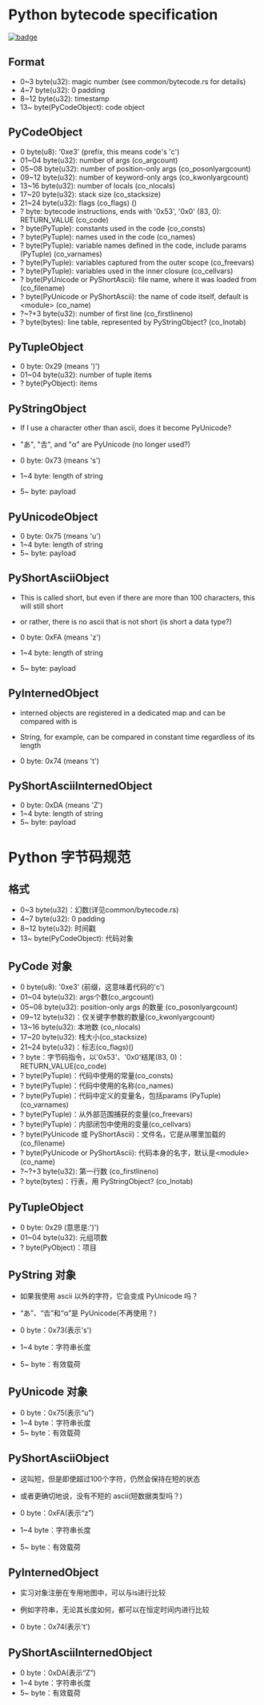# Python bytecode specification

[![badge](https://img.shields.io/endpoint.svg?url=https%3A%2F%2Fgezf7g7pd5.execute-api.ap-northeast-1.amazonaws.com%2Fdefault%2Fsource_up_to_date%3Fowner%3Derg-lang%26repos%3Derg%26ref%3Dmain%26path%3Ddoc/EN/python/bytecode_specification.md%26commit_hash%3D9f6a4a43fcf7e4f58cabe6e5a7546820fd9f5ff4)](https://gezf7g7pd5.execute-api.ap-northeast-1.amazonaws.com/default/source_up_to_date?owner=erg-lang&repos=erg&ref=main&path=doc/EN/python/bytecode_specification.md&commit_hash=9f6a4a43fcf7e4f58cabe6e5a7546820fd9f5ff4)

## Format

* 0~3 byte(u32): magic number (see common/bytecode.rs for details)
* 4~7 byte(u32): 0 padding
* 8~12 byte(u32): timestamp
* 13~ byte(PyCodeObject): code object

## PyCodeObject

* 0     byte(u8): '0xe3' (prefix, this means code's 'c')
* 01~04 byte(u32): number of args (co_argcount)
* 05~08 byte(u32): number of position-only args (co_posonlyargcount)
* 09~12 byte(u32): number of keyword-only args (co_kwonlyargcount)
* 13~16 byte(u32): number of locals (co_nlocals)
* 17~20 byte(u32): stack size (co_stacksize)
* 21~24 byte(u32): flags (co_flags) ()
* ?     byte: bytecode instructions, ends with '0x53', '0x0' (83, 0): RETURN_VALUE (co_code)
* ?     byte(PyTuple): constants used in the code (co_consts)
* ?     byte(PyTuple): names used in the code (co_names)
* ?     byte(PyTuple): variable names defined in the code, include params (PyTuple) (co_varnames)
* ?     byte(PyTuple): variables captured from the outer scope (co_freevars)
* ?     byte(PyTuple): variables used in the inner closure (co_cellvars)
* ?     byte(PyUnicode or PyShortAscii): file name, where it was loaded from (co_filename)
* ?     byte(PyUnicode or PyShortAscii): the name of code itself, default is \<module\> (co_name)
* ?~?+3 byte(u32): number of first line (co_firstlineno)
* ?     byte(bytes): line table, represented by PyStringObject? (co_lnotab)

## PyTupleObject

* 0     byte: 0x29 (means ')')
* 01~04 byte(u32): number of tuple items
* ?     byte(PyObject): items

## PyStringObject

* If I use a character other than ascii, does it become PyUnicode?
* "あ", "𠮷", and "α" are PyUnicode (no longer used?)

* 0     byte: 0x73 (means 's')
* 1~4   byte: length of string
* 5~    byte: payload

## PyUnicodeObject

* 0     byte: 0x75 (means 'u')
* 1~4   byte: length of string
* 5~    byte: payload

## PyShortAsciiObject

* This is called short, but even if there are more than 100 characters, this will still short
* or rather, there is no ascii that is not short (is short a data type?)

* 0     byte: 0xFA (means 'z')
* 1~4   byte: length of string
* 5~    byte: payload

## PyInternedObject

* interned objects are registered in a dedicated map and can be compared with is
* String, for example, can be compared in constant time regardless of its length

* 0     byte: 0x74 (means 't')

## PyShortAsciiInternedObject

* 0     byte: 0xDA (means 'Z')
* 1~4   byte: length of string
* 5~    byte: payload

# Python 字节码规范

## 格式

* 0~3 byte(u32)：幻数(详见common/bytecode.rs)
* 4~7 byte(u32): 0 padding
* 8~12 byte(u32): 时间戳
* 13~ byte(PyCodeObject): 代码对象

## PyCode 对象

* 0     byte(u8): '0xe3' (前缀，这意味着代码的'c')
* 01~04 byte(u32): args个数(co_argcount)
* 05~08 byte(u32): position-only args 的数量 (co_posonlyargcount)
* 09~12 byte(u32)：仅关键字参数的数量(co_kwonlyargcount)
* 13~16 byte(u32): 本地数 (co_nlocals)
* 17~20 byte(u32): 栈大小(co_stacksize)
* 21~24 byte(u32)：标志(co_flags)()
* ?     byte：字节码指令，以'0x53'、'0x0'结尾(83, 0)：RETURN_VALUE(co_code)
* ?     byte(PyTuple)：代码中使用的常量(co_consts)
* ?     byte(PyTuple)：代码中使用的名称(co_names)
* ?     byte(PyTuple)：代码中定义的变量名，包括params (PyTuple) (co_varnames)
* ?     byte(PyTuple)：从外部范围捕获的变量(co_freevars)
* ?     byte(PyTuple)：内部闭包中使用的变量(co_cellvars)
* ?     byte(PyUnicode 或 PyShortAscii)：文件名，它是从哪里加载的(co_filename)
* ?     byte(PyUnicode or PyShortAscii): 代码本身的名字，默认是\<module\> (co_name)
* ?~?+3 byte(u32): 第一行数 (co_firstlineno)
* ?     byte(bytes)：行表，用 PyStringObject? (co_lnotab)

## PyTupleObject

* 0     byte: 0x29 (意思是:')')
* 01~04 byte(u32): 元组项数
* ?     byte(PyObject)：项目

## PyString 对象

* 如果我使用 ascii 以外的字符，它会变成 PyUnicode 吗？
* “あ”、“𠮷”和“α”是 PyUnicode(不再使用？)

* 0     byte：0x73(表示's')
* 1~4   byte：字符串长度
* 5~    byte：有效载荷

## PyUnicode 对象

* 0     byte：0x75(表示“u”)
* 1~4   byte：字符串长度
* 5~    byte：有效载荷

## PyShortAsciiObject

* 这叫短，但是即使超过100个字符，仍然会保持在短的状态
* 或者更确切地说，没有不短的 ascii(短数据类型吗？)

* 0     byte：0xFA(表示“z”)
* 1~4   byte：字符串长度
* 5~    byte：有效载荷

## PyInternedObject

* 实习对象注册在专用地图中，可以与is进行比较
* 例如字符串，无论其长度如何，都可以在恒定时间内进行比较

* 0     byte：0x74(表示't')

## PyShortAsciiInternedObject

* 0     byte：0xDA(表示“Z”)
* 1~4   byte：字符串长度
* 5~    byte：有效载荷